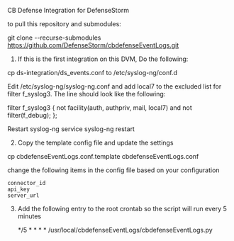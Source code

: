 CB Defense Integration for DefenseStorm

to pull this repository and submodules:

git clone --recurse-submodules https://github.com/DefenseStorm/cbdefenseEventLogs.git

1. If this is the first integration on this DVM, Do the following:

  cp ds-integration/ds_events.conf to /etc/syslog-ng/conf.d

  Edit /etc/syslog-ng/syslog-ng.conf and add local7 to the excluded list for filter f_syslog3.  The line should look like the following:

  filter f_syslog3 { not facility(auth, authpriv, mail, local7) and not filter(f_debug); };

  Restart syslog-ng
    service syslog-ng restart

2. Copy the template config file and update the settings

  cp cbdefenseEventLogs.conf.template cbdefenseEventLogs.conf

  change the following items in the config file based on your configuration

    connector_id
    api_key
    server_url

3. Add the following entry to the root crontab so the script will run every
   5 minutes

   */5 * * * * /usr/local/cbdefenseEventLogs/cbdefenseEventLogs.py
